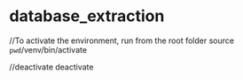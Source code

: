 # database_extraction
//To activate the environment, run from the root folder
source `pwd`/venv/bin/activate

//deactivate
deactivate